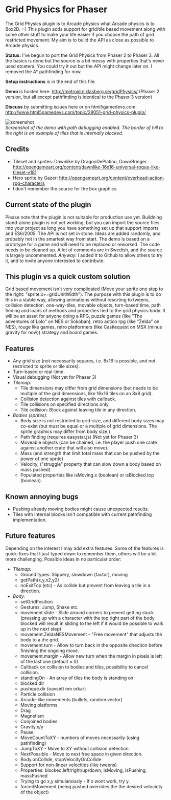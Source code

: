 # Grid Physics for Phaser

The Grid Physics plugin is to Arcade physics what Arcade physics is to Box2D. :-) This plugin adds support for grid/tile based movement along with some other stuff to make your life easier if you choose the path of grid restricted movement. My aim is to build the API as close as possible to Arcade physics.

**Status:** I've begun to port the Grid Physics from Phaser 2 to Phaser 3. All the basics is done but the source is a bit messy with properties that's never used etcetera. You could try it out but the API might change later on. I removed the A* pathfinding for now.

**Setup instructions** is in the end of this file.

**Demo** is hosted here: http://metroid.niklasberg.se/gridPhysics/ (Phaser 2 version, but all except pathfinding is identical to the Phaser 3 version)

**Discuss** by submitting issues here or on html5gamedevs.com: http://www.html5gamedevs.com/topic/28051-grid-physics-plugin/

![screenshot](screenshot.png)<br>
*Screenshot of the demo with path debugging enabled. The border of hill to the right is an example of tiles that is internally blocked.*

## Credits
* Tileset and sprites: Dawnlike by DragonDePlatino, DawnBringer. http://opengameart.org/content/dawnlike-16x16-universal-rogue-like-tileset-v181
* Hero sprite by Gazer: http://opengameart.org/content/overhead-action-rpg-characters
* I don't remember the source for the box graphics.

## Current state of the plugin
Please note that the plugin is not suitable for production use yet. Buildning stand-alone plugin is not yet working, but you can import the source files into your project as long you have something set up that support imports and ES6/2005. The API is not set in stone. Ideas are added randomly, and probably not in the smartest way from start. The demo is based on a prototype for a game and will need to be replaced or reworked. The code needs to be cleaned up. A lot of comments are in Swedish, and the source is largely uncommented. *Anyway:* I added it to Github to allow others to try it, and to invite anyone interested to contribute.

## This plugin vs a quick custom solution
Grid based movement isn't very complicated (Move your sprite one step to the right: "sprite.x+=gridUnitWidth"). The purpose with this plugin is to do this in a stable way, allowing animations without resorting to tweens, collision detection, one-way-tiles, movable objects, turn-based time, path finding and loads of methods and properties tied to the grid physics body. It will be an asset for anyone doing a RPG, puzzle games (like "The adventures of Lolo" on NES or Sokoban), retro action rpg (like "Zelda" on NES), rouge like games, retro platformers (like Castlequest on MSX (minus gravity for now)) strategy and board games.

## Features
* Any grid size  (not necessarily squares, i.e. 8x16 is possible, and not restricted to sprite or tile sizes).
* Turn-based or real-time.
* Visual debugging (Not yet for Phaser 3)
* *Tilemap:*
   * Tile dimensions may differ from grid dimensions (but needs to be multiple of the grid dimensions, like 16x16 tiles on an 8x8 grid).
   * Collision detection against tiles with callback.
   * Tile collisions on specified directions only
   * Tile collision: Block against leaving tile in any direction.
* *Bodies (sprites):*
   * Body size is not restricted to grid-size, and different body sizes may co-exist (but must be equal or a multiple of grid dimensions. The sprite graphics may differ from body size.)
   * Path finding (requires easystar.js) (Not yet for Phaser 3)
   * Moveable objects (can be chained, i.e. the player push one crate against another crate that will also move).
   * Mass (and strength that limit total mass that can be pushed by the power of one sprite)
   * Velocity, ("struggle" property that can slow down a body based on mass pushed)
   * Populated properties like isMoving.x (boolean) or isBlocked.top (boolean).

## Known annoying bugs
* Pushing already moving bodies might cause unexpected results.
* Tiles with internal blocks isn't compatible with current pathfinding implementation.

## Future features
Depending on the interest I may add extra features. Some of the features is quick-fixes that I just typed down to remember them, others will be a bit more challenging. Possible ideas in no particular order:

* *Tilemap:*
   * Ground types: Slippery, slowdown (factor), moving
   * getPath(x,y,x2,y2)
   * noExitTop (etc) - As collide but prevent from leaving a tile in a direction.
* *Body:*
   * setGridPosition
   * Gestures: Jump, Shake etc.
   * movement.slide - Slide around corners to prevent getting stuck (pressing up with a character with the top right part of the body blocked will result in sliding to the left if it would be possible to walk up in the next step)
   * movement.ZeldaNESMovement - "Free movement" that adjusts the body to a the grid.
   * movement.turn - Allow to turn back in the opposite direction before finishing the ongoing move.
   * movement.margin - Allow new turn when the margin in pixels is left of the last one (default = 0)
   * Callback on collision to bodies and tiles, possibility to cancel collision.
   * standingOn - An array of tiles the body is standing on
   * blocked.dir
   * pushque.dir (oavsett om orkar)
   * Particle collision
   * Arcade-like movements (bullets, random vector)
   * Moving platforms
   * Drag
   * Magnetism
   * Conjoined bodies
   * Gravity.x/y
   * Pause
   * MoveCountToXY - numbers of moves necessarily (using pathfinding)
   * JumpToXY - Move to XY without collision detection
   * NextPossible - Move to next free space in given direction.
   * Body.onCollide, stopVelocityOnCollide
   * Support for non-linear velocities (like tweens)
   * Properties: blocked.left/right/up/down, isMoving, isPushing, massPushed
   * Trying to go x,y simulanously - If x wont work, try y.
   * forcedMovement (being pushed overrides the the desired velocioty of the object)